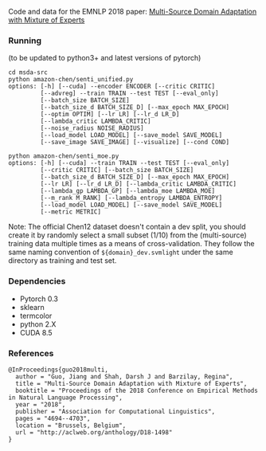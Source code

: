 Code and data for the EMNLP 2018 paper: [Multi-Source Domain Adaptation with Mixture of Experts](https://arxiv.org/abs/1809.02256)

### Running

(to be updated to python3+ and latest versions of pytorch)

```
cd msda-src
python amazon-chen/senti_unified.py
options: [-h] [--cuda] --encoder ENCODER [--critic CRITIC]
         [--advreg] --train TRAIN --test TEST [--eval_only]
         [--batch_size BATCH_SIZE]
         [--batch_size_d BATCH_SIZE_D] [--max_epoch MAX_EPOCH]
         [--optim OPTIM] [--lr LR] [--lr_d LR_D]
         [--lambda_critic LAMBDA_CRITIC]
         [--noise_radius NOISE_RADIUS]
         [--load_model LOAD_MODEL] [--save_model SAVE_MODEL]
         [--save_image SAVE_IMAGE] [--visualize] [--cond COND]

python amazon-chen/senti_moe.py
options: [-h] [--cuda] --train TRAIN --test TEST [--eval_only]
         [--critic CRITIC] [--batch_size BATCH_SIZE]
         [--batch_size_d BATCH_SIZE_D] [--max_epoch MAX_EPOCH]
         [--lr LR] [--lr_d LR_D] [--lambda_critic LAMBDA_CRITIC]
         [--lambda_gp LAMBDA_GP] [--lambda_moe LAMBDA_MOE]
         [--m_rank M_RANK] [--lambda_entropy LAMBDA_ENTROPY]
         [--load_model LOAD_MODEL] [--save_model SAVE_MODEL]
         [--metric METRIC]
```

Note: The official Chen12 dataset doesn't contain a dev split, you should create it by randomly select a small subset (1/10) from the (multi-source) training data multiple times as a means of cross-validation. They follow the same naming convention of `${domain}_dev.svmlight` under the same directory as training and test set.

### Dependencies
* Pytorch 0.3
* sklearn
* termcolor
* python 2.X
* CUDA 8.5

### References

```
@InProceedings{guo2018multi,
  author = "Guo, Jiang and Shah, Darsh J and Barzilay, Regina",
  title = "Multi-Source Domain Adaptation with Mixture of Experts",
  booktitle = "Proceedings of the 2018 Conference on Empirical Methods in Natural Language Processing",
  year = "2018",
  publisher = "Association for Computational Linguistics",
  pages = "4694--4703",
  location = "Brussels, Belgium",
  url = "http://aclweb.org/anthology/D18-1498"
}
```
